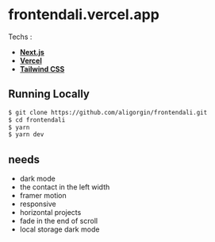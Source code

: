 # frontendali.vercel.app

Techs :

- **[Next.js](https://nextjs.org/)**
- **[Vercel](https://vercel.com)**
- **[Tailwind CSS](https://tailwindcss.com/)**

## Running Locally

```bash
$ git clone https://github.com/aligorgin/frontendali.git
$ cd frontendali
$ yarn
$ yarn dev
```

## needs

* dark mode 
* the contact in the left width
* framer motion
* responsive
* horizontal projects
* fade in the end of scroll
* local storage dark mode
